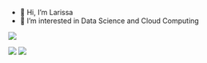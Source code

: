 - 👋 Hi, I’m Larissa
- 👀 I’m interested in Data Science and Cloud Computing


<a href="https://www.linkedin.com/in/larissafontes21/" >
<img src = "https://img.shields.io/badge/LinkedIn-0077B5?style=for-the-badge&logo=linkedin&logoColor=white" />
</a>

<img src = "https://img.shields.io/badge/Python-14354C?style=for-the-badge&logo=python&logoColor=white"/> <img src = "https://img.shields.io/badge/JavaScript-323330?style=for-the-badge&logo=javascript&logoColor=F7DF1E" />

<!---
larissafontes21/larissafontes21 is a ✨ special ✨ repository because its `README.md` (this file) appears on your GitHub profile.
You can click the Preview link to take a look at your changes.
--->
